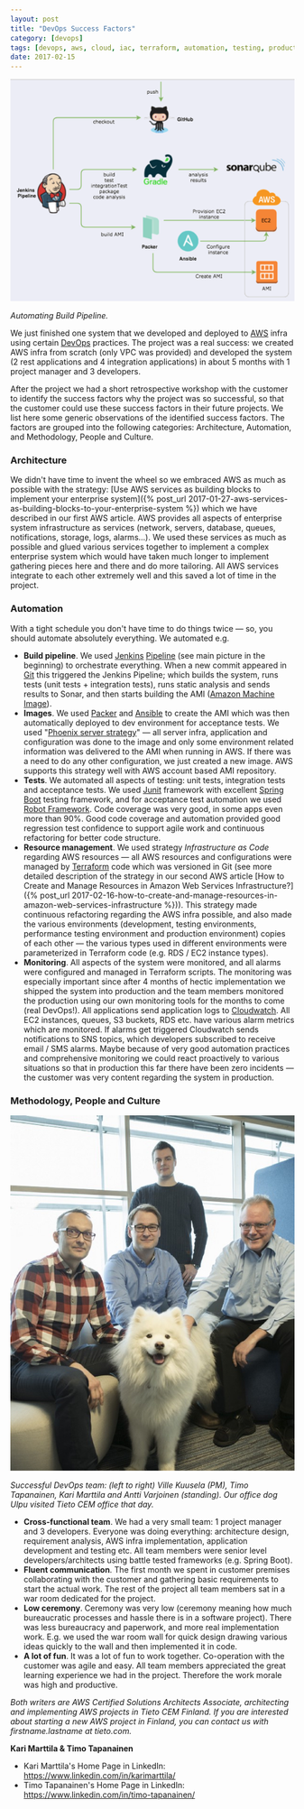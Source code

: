 ```yaml
---
layout: post
title: "DevOps Success Factors"
category: [devops]
tags: [devops, aws, cloud, iac, terraform, automation, testing, productivity, packer, ansible]
date: 2017-02-15
---
```


![](/img/2017-02-15-devops-success-factors_img_1.png)

*Automating Build Pipeline.*

We just finished one system that we developed and deployed to [AWS](https://aws.amazon.com/) infra using certain [DevOps](https://en.wikipedia.org/wiki/DevOps) practices. The project was a real success: we created AWS infra from scratch (only VPC was provided) and developed the system (2 rest applications and 4 integration applications) in about 5 months with 1 project manager and 3 developers.

After the project we had a short retrospective workshop with the customer to identify the success factors why the project was so successful, so that the customer could use these success factors in their future projects. We list here some generic observations of the identified success factors. The factors are grouped into the following categories: Architecture, Automation, and Methodology, People and Culture.

### Architecture

We didn't have time to invent the wheel so we embraced AWS as much as possible with the strategy: [Use AWS services as building blocks to implement your enterprise system]({% post_url 2017-01-27-aws-services-as-building-blocks-to-your-enterprise-system %}) which we have described in our first AWS article. AWS provides all aspects of enterprise system infrastructure as services (network, servers, database, queues, notifications, storage, logs, alarms…). We used these services as much as possible and glued various services together to implement a complex enterprise system which would have taken much longer to implement gathering pieces here and there and do more tailoring. All AWS services integrate to each other extremely well and this saved a lot of time in the project.

### Automation

With a tight schedule you don't have time to do things twice — so, you should automate absolutely everything. We automated e.g.

* **Build pipeline**. We used [Jenkins](https://jenkins.io/) [Pipeline](https://jenkins.io/doc/book/pipeline/) (see main picture in the beginning) to orchestrate everything. When a new commit appeared in [Git](https://git-scm.com/) this triggered the Jenkins Pipeline; which builds the system, runs tests (unit tests + integration tests), runs static analysis and sends results to Sonar, and then starts building the AMI ([Amazon Machine Image](http://docs.aws.amazon.com/AWSEC2/latest/UserGuide/AMIs.html)).
* **Images**. We used [Packer](https://www.packer.io/) and [Ansible](https://www.ansible.com/) to create the AMI which was then automatically deployed to dev environment for acceptance tests. We used "[Phoenix server strategy](https://martinfowler.com/bliki/PhoenixServer.html)" — all server infra, application and configuration was done to the image and only some environment related information was delivered to the AMI when running in AWS. If there was a need to do any other configuration, we just created a new image. AWS supports this strategy well with AWS account based AMI repository.
* **Tests**. We automated all aspects of testing: unit tests, integration tests and acceptance tests. We used [Junit](http://junit.org/junit4/) framework with excellent [Spring Boot](https://projects.spring.io/spring-boot/) testing framework, and for acceptance test automation we used [Robot Framework](http://robotframework.org/). Code coverage was very good, in some apps even more than 90%. Good code coverage and automation provided good regression test confidence to support agile work and continuous refactoring for better code structure.
* **Resource management**. We used strategy *Infrastructure as Code* regarding AWS resources — all AWS resources and configurations were managed by [Terraform](https://www.terraform.io/) code which was versioned in Git (see more detailed description of the strategy in our second AWS article [How to Create and Manage Resources in Amazon Web Services Infrastructure?]({% post_url 2017-02-16-how-to-create-and-manage-resources-in-amazon-web-services-infrastructure %})). This strategy made continuous refactoring regarding the AWS infra possible, and also made the various environments (development, testing environments, performance testing environment and production environment) copies of each other — the various types used in different environments were parameterized in Terraform code (e.g. RDS / EC2 instance types).
* **Monitoring**. All aspects of the system were monitored, and all alarms were configured and managed in Terraform scripts. The monitoring was especially important since after 4 months of hectic implementation we shipped the system into production and the team members monitored the production using our own monitoring tools for the months to come (real DevOps!). All applications send application logs to [Cloudwatch](https://aws.amazon.com/cloudwatch/). All EC2 instances, queues, S3 buckets, RDS etc. have various alarm metrics which are monitored. If alarms get triggered Cloudwatch sends notifications to SNS topics, which developers subscribed to receive email / SMS alarms. Maybe because of very good automation practices and comprehensive monitoring we could react proactively to various situations so that in production this far there have been zero incidents — the customer was very content regarding the system in production.

### Methodology, People and Culture

![](/img/2017-02-15-devops-success-factors_img_2.jpeg)

*Successful DevOps team: (left to right) Ville Kuusela (PM), Timo Tapanainen, Kari Marttila and Antti Varjoinen (standing). Our office dog Ulpu visited Tieto CEM office that day.* 

* **Cross-functional team**. We had a very small team: 1 project manager and 3 developers. Everyone was doing everything: architecture design, requirement analysis, AWS infra implementation, application development and testing etc. All team members were senior level developers/architects using battle tested frameworks (e.g. Spring Boot).
* **Fluent communication**. The first month we spent in customer premises collaborating with the customer and gathering basic requirements to start the actual work. The rest of the project all team members sat in a war room dedicated for the project.
* **Low ceremony**. Ceremony was very low (ceremony meaning how much bureaucratic processes and hassle there is in a software project). There was less bureaucracy and paperwork, and more real implementation work. E.g. we used the war room wall for quick design drawing various ideas quickly to the wall and then implemented it in code.
* **A lot of fun**. It was a lot of fun to work together. Co-operation with the customer was agile and easy. All team members appreciated the great learning experience we had in the project. Therefore the work morale was high and productive.

*Both writers are AWS Certified Solutions Architects Associate, architecting and implementing AWS projects in Tieto CEM Finland. If you are interested about starting a new AWS project in Finland, you can contact us with firstname.lastname at tieto.com.*

**Kari Marttila & Timo Tapanainen**

* Kari Marttila's Home Page in LinkedIn: <https://www.linkedin.com/in/karimarttila/>
* Timo Tapanainen's Home Page in LinkedIn: <https://www.linkedin.com/in/timo-tapanainen/>
  
